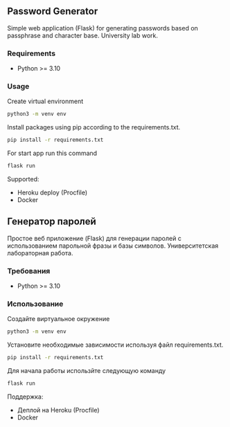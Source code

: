 ## Password Generator

Simple web application (Flask) for generating passwords based on passphrase and character base. University lab work.

### Requirements

- Python >= 3.10

### Usage

Create virtual environment

```bash
python3 -m venv env
```

Install packages using pip according to the requirements.txt.

```bash
pip install -r requirements.txt
```

For start app run this command

```bash
flask run
```

Supported:

- Heroku deploy (Procfile)
- Docker

## Генератор паролей

Простое веб приложение (Flask) для генерации паролей с использованием парольной фразы и базы символов. Университетская лабораторная работа.

### Требования

- Python >= 3.10

### Использование

Создайте виртуальное окружение

```bash
python3 -m venv env
```

Установите необходимые зависимости используя файл requirements.txt.

```bash
pip install -r requirements.txt
```

Для начала работы использйте следующую команду

```bash
flask run
```

Поддержка:

- Деплой на Heroku (Procfile)
- Docker
